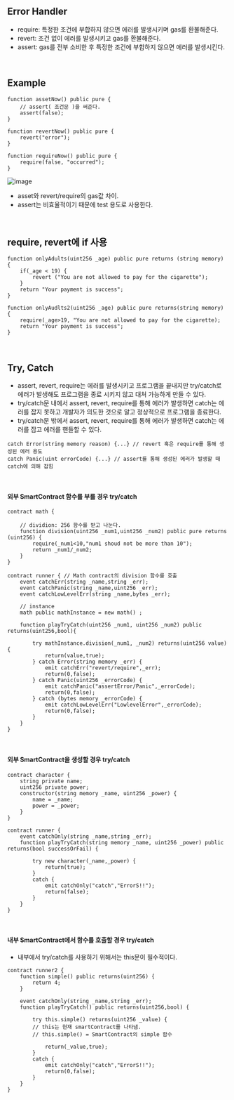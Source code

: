 ## Error Handler
- require: 특정한 조건에 부합하지 않으면 에러를 발생시키며 gas를 환불해준다.
- revert: 조건 없이 에러를 발생시키고 gas를 환불해준다.
- assert: gas를 전부 소비한 후 특정한 조건에 부합하지 않으면 에러를 발생시킨다.

<br>

## Example
``` solidity
function assetNow() public pure { 
    // assert( 조건문 )을 써준다.
    assert(false); 
}

function revertNow() public pure {
    revert("error");
}

function requireNow() public pure {
    require(false, "occurred");
}
```
![image](https://user-images.githubusercontent.com/79950504/183363386-b2946f09-c23c-4eb8-865f-9b9cc3fcab79.png)
- asset와 revert/require의 gas값 차이.
- assert는 비효율적이기 때문에 test 용도로 사용한다.

<br>

## require, revert에 if 사용
```solidity
function onlyAdults(uint256 _age) public pure returns (string memory) {
    if(_age < 19) {
        revert ("You are not allowed to pay for the cigarette");
    }
    return "Your payment is success";
}

function onlyAudlts2(uint256 _age) public pure returns(string memory) {
    require(_age>19, "You are not allowed to pay for the cigarette);
    return "Your payment is success";
}
```

<br>

## Try, Catch
- assert, revert, require는 에러를 발생시키고 프로그램을 끝내지만 try/catch로 에러가 발생해도 프로그램을 종료 시키지 않고 대처 가능하게 만들 수 있다.
- try/catch문 내에서 assert, revert, require를 통해 에러가 발생하면 catch는 에러를 잡지 못하고 개발자가 의도한 것으로 알고 정상적으로 프로그램을 종료한다.
- try/catch문 밖에서 assert, revert, require를 통해 에러가 발생하면 catch는 에러를 잡고 에러를 핸들할 수 있다.
```solidity
catch Error(string memory reason) {...} // revert 혹은 require를 통해 생성된 에러 용도
catch Panic(uint errorCode) {...} // assert를 통해 생성된 에러가 발생할 때 catch에 의해 잡힘
```

<br>

#### 외부 SmartContract 함수를 부를 경우 try/catch
```solidity
contract math {
    
    // dividion: 256 함수를 받고 나눈다.
    function division(uint256 _num1,uint256 _num2) public pure returns (uint256) {
        require(_num1<10,"num1 shoud not be more than 10");
        return _num1/_num2;
    }
}

contract runner { // Math contract의 division 함수를 호출
    event catchErr(string _name,string _err);
    event catchPanic(string _name,uint256 _err);
    event catchLowLevelErr(string _name,bytes _err);
 
    // instance
    math public mathInstance = new math() ;
    
    function playTryCatch(uint256 _num1, uint256 _num2) public returns(uint256,bool){
        
        try mathInstance.division(_num1, _num2) returns(uint256 value){
            return(value,true);
        } catch Error(string memory _err) {
            emit catchErr("revert/require",_err);
            return(0,false);
        } catch Panic(uint256 _errorCode) {
            emit catchPanic("assertError/Panic",_errorCode);
            return(0,false);
        } catch (bytes memory _errorCode) {
            emit catchLowLevelErr("LowlevelError",_errorCode);
            return(0,false);
        }       
    } 
}
```

<br>

#### 외부 SmartContract을 생성할 경우 try/catch
```solidity
contract character {
    string private name;
    uint256 private power;
    constructor(string memory _name, uint256 _power) {
        name = _name;
        power = _power;
    }
}

contract runner {
    event catchOnly(string _name,string _err);
    function playTryCatch(string memory _name, uint256 _power) public returns(bool successOrFail) {
        
        try new character(_name,_power) {
            return(true);
        }
        catch {
            emit catchOnly("catch","ErrorS!!");
            return(false);
        }   
    } 
}
```

<br>

#### 내부 SmartContract에서 함수를 호출할 경우 try/catch
- 내부에서 try/catch를 사용하기 위해서는 this문이 필수적이다.
```solidity
contract runner2 {
    function simple() public returns(uint256) {
        return 4;
    }
    
    event catchOnly(string _name,string _err);
    function playTryCatch() public returns(uint256,bool) {
        
        try this.simple() returns(uint256 _value) {
        // this는 현재 smartContract를 나타냄.
        // this.simple() = SmartContract의 simple 함수
        
            return(_value,true);
        }
        catch {
            emit catchOnly("catch","ErrorS!!");
            return(0,false);
        }   
    } 
}
```

